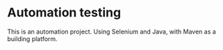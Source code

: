 # Automation testing 

This is an automation project. Using Selenium and Java, with Maven as a building platform.
